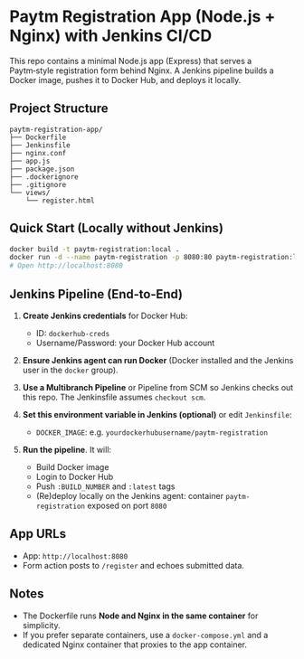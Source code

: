 
# Paytm Registration App (Node.js + Nginx) with Jenkins CI/CD

This repo contains a minimal Node.js app (Express) that serves a Paytm‑style registration form behind Nginx. A Jenkins pipeline builds a Docker image, pushes it to Docker Hub, and deploys it locally.

## Project Structure
```
paytm-registration-app/
├── Dockerfile
├── Jenkinsfile
├── nginx.conf
├── app.js
├── package.json
├── .dockerignore
├── .gitignore
└── views/
    └── register.html
```

## Quick Start (Locally without Jenkins)
```bash
docker build -t paytm-registration:local .
docker run -d --name paytm-registration -p 8080:80 paytm-registration:local
# Open http://localhost:8080
```

## Jenkins Pipeline (End‑to‑End)
1. **Create Jenkins credentials** for Docker Hub:
   - ID: `dockerhub-creds`
   - Username/Password: your Docker Hub account

2. **Ensure Jenkins agent can run Docker** (Docker installed and the Jenkins user in the `docker` group).

3. **Use a Multibranch Pipeline** or Pipeline from SCM so Jenkins checks out this repo. The Jenkinsfile assumes `checkout scm`.

4. **Set this environment variable in Jenkins (optional)** or edit `Jenkinsfile`:
   - `DOCKER_IMAGE`: e.g. `yourdockerhubusername/paytm-registration`

5. **Run the pipeline**. It will:
   - Build Docker image
   - Login to Docker Hub
   - Push `:BUILD_NUMBER` and `:latest` tags
   - (Re)deploy locally on the Jenkins agent: container `paytm-registration` exposed on port `8080`

## App URLs
- App: `http://localhost:8080`
- Form action posts to `/register` and echoes submitted data.

## Notes
- The Dockerfile runs **Node and Nginx in the same container** for simplicity.
- If you prefer separate containers, use a `docker-compose.yml` and a dedicated Nginx container that proxies to the app container.

